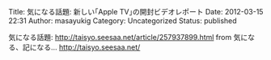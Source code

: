 Title: 気になる話題: 新しい｢Apple TV｣の開封ビデオレポート
Date: 2012-03-15 22:31
Author: masayukig
Category: Uncategorized
Status: published

気になる話題: <http://taisyo.seesaa.net/article/257937899.html>
from 気になる、記になる… <http://taisyo.seesaa.net/>
